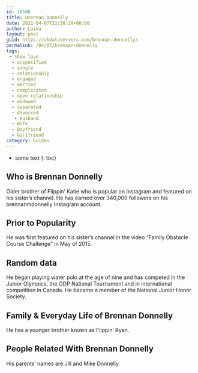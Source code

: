 ```yaml
---
id: 18588
title: Brennan Donnelly
date: 2021-04-07T21:38:29+00:00
author: Laima
layout: post
guid: https://ukdataservers.com/brennan-donnelly/
permalink: /04/07/brennan-donnelly
tags:
 - show love
  - unspecified
  - single
  - relationship
  - engaged
  - married
  - complicated
  - open relationship
  - widowed
  - separated
  - divorced
   - Husband
  - Wife
  - Boyfriend
  - Girlfriend
category: Guides
---
```


* some text
{: toc}


## Who is Brennan Donnelly
                  
                  
                  
Older brother of Flippin&#8217; Katie who is popular on Instagram and featured on his sister&#8217;s channel. He has earned over 340,000 followers on his brennanmdonnelly Instagram account.
                  
              
            
              
            
                
                
                
## Prior to Popularity
                  
                  
                  
He was first featured on his sister&#8217;s channel in the video &#8220;Family Obstacle Course Challenge&#8221; in May of 2015.
                  
              
            
              
            
                
                
                
## Random data
                  
                  
                  
He began playing water polo at the age of nine and has competed in the Junior Olympics, the ODP National Tournament and in international competition in Canada. He became a member of the National Junior Honor Society.
                  
              
            
              
            
                
                
                
## Family & Everyday Life of Brennan Donnelly
                  
                  
                  
He has a younger brother known as Flippin&#8217; Ryan. 
                  
              
            
              
            
                
                
                
## People Related With Brennan Donnelly
                  
                  
                  
His parents&#8217; names are Jill and Mike Donnelly.
                  
              
            
              
            
                
              
            
              
              
            
            
              
            
          
          
          